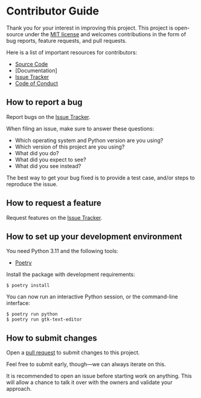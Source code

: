 # Contributor Guide

Thank you for your interest in improving this project.
This project is open-source under the [MIT license] and
welcomes contributions in the form of bug reports, feature requests, and pull requests.

Here is a list of important resources for contributors:

- [Source Code]
- [Documentation]
- [Issue Tracker]
- [Code of Conduct]

[mit license]: https://opensource.org/licenses/MIT
[source code]: https://github.com/danyeaw/gtk-text-editor
[issue tracker]: https://github.com/danyeaw/gtk-text-editor/issues

## How to report a bug

Report bugs on the [Issue Tracker].

When filing an issue, make sure to answer these questions:

- Which operating system and Python version are you using?
- Which version of this project are you using?
- What did you do?
- What did you expect to see?
- What did you see instead?

The best way to get your bug fixed is to provide a test case,
and/or steps to reproduce the issue.

## How to request a feature

Request features on the [Issue Tracker].

## How to set up your development environment

You need Python 3.11 and the following tools:

- [Poetry]

Install the package with development requirements:

```console
$ poetry install
```

You can now run an interactive Python session,
or the command-line interface:

```console
$ poetry run python
$ poetry run gtk-text-editor
```

[poetry]: https://python-poetry.org/

## How to submit changes

Open a [pull request] to submit changes to this project.

Feel free to submit early, though—we can always iterate on this.

It is recommended to open an issue before starting work on anything.
This will allow a chance to talk it over with the owners and validate your approach.

[pull request]: https://github.com/danyeaw/gtk-text-editor/pulls

<!-- github-only -->

[code of conduct]: CODE_OF_CONDUCT.md
